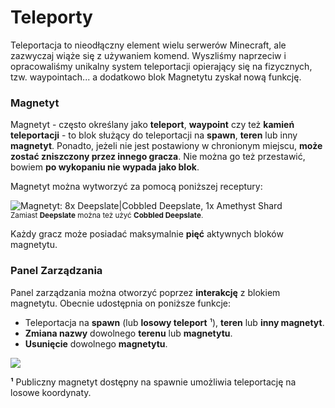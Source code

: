 <span></span> <!-- EMPTY TAG TO INCREASE SPACE BETWEEN NAVBAR AND CONTENT -->

# **Teleporty**
Teleportacja to nieodłączny element wielu serwerów Minecraft, ale zazwyczaj wiąże się z używaniem komend. Wyszliśmy naprzeciw i opracowaliśmy unikalny system teleportacji opierający się na fizycznych, tzw. waypointach... a dodatkowo blok Magnetytu zyskał nową funkcję.

### Magnetyt
Magnetyt - często określany jako **teleport**, **waypoint** czy też **kamień teleportacji** - to blok służący do teleportacji na **spawn**, **teren** lub inny **magnetyt**. Ponadto, jeżeli nie jest postawiony w chronionym miejscu, **może zostać zniszczony przez innego gracza**. Nie można go też przestawić, bowiem **po wykopaniu nie wypada jako blok**.

Magnetyt można wytworzyć za pomocą poniższej receptury:  

![Magnetyt: 8x Deepslate|Cobbled Deepslate, 1x Amethyst Shard](assets/img/lodestone_recipe.png ":no-zoom")  
<sup>Zamiast <strong>Deepslate</strong> można też użyć <strong>Cobbled Deepslate</strong>.</sup>

Każdy gracz może posiadać maksymalnie **pięć** aktywnych bloków magnetytu.

### Panel Zarządzania
Panel zarządzania można otworzyć poprzez **interakcję** z blokiem magnetytu. Obecnie udostępnia on poniższe funkcje:  
- Teleportacja na **spawn** (lub **losowy teleport** ¹), **teren** lub **inny magnetyt**.
- **Zmiana nazwy** dowolnego **terenu** lub **magnetytu**.
- **Usunięcie** dowolnego **magnetytu**.

<img class="img-width-479" src="assets/img/lodestone_ui.png" data-no-zoom>  

**¹** Publiczny magnetyt dostępny na spawnie umożliwia teleportację na losowe koordynaty.